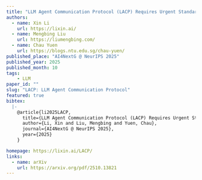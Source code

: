 ```yaml
---
title: "LLM Agent Communication Protocol (LACP) Requires Urgent Standardization: A Telecom-Inspired Protocol is Necessary"
authors:
  - name: Xin Li
    url: https://lixin.ai/
  - name: Mengbing Liu
    url: https://liumengbing.com/
  - name: Chau Yuen
    url: https://blogs.ntu.edu.sg/chau-yuen/
published_place: "AI4NextG @ NeurIPS 2025"
published_year: 2025
published_month: 10
tags:
    - LLM
paper_id: ""
slug: "LACP: LLM Agent Communication Protocol"
featured: true
bibtex:
  |-
    @article{li2025LACP,
      title={LLM Agent Communication Protocol (LACP) Requires Urgent Standardization: A Telecom-Inspired Protocol is Necessary},
      author={Li, Xin and Liu, Mengbing and Yuen, Chau},
      journal={AI4NextG @ NeurIPS 2025},
      year={2025}
    }

homepage: https://lixin.ai/LACP/
links:
  - name: arXiv
    url: https://arxiv.org/pdf/2510.13821
---
```


